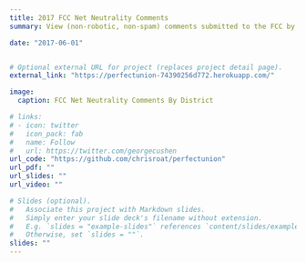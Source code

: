 ```yaml
---
title: 2017 FCC Net Neutrality Comments
summary: View (non-robotic, non-spam) comments submitted to the FCC by US citizens, by Congressional District, about Net Neutrality in 2017.

date: "2017-06-01"


# Optional external URL for project (replaces project detail page).
external_link: "https://perfectunion-74390256d772.herokuapp.com/"

image:
  caption: FCC Net Neutrality Comments By District

# links:
# - icon: twitter
#   icon_pack: fab
#   name: Follow
#   url: https://twitter.com/georgecushen
url_code: "https://github.com/chrisroat/perfectunion"
url_pdf: ""
url_slides: ""
url_video: ""

# Slides (optional).
#   Associate this project with Markdown slides.
#   Simply enter your slide deck's filename without extension.
#   E.g. `slides = "example-slides"` references `content/slides/example-slides.md`.
#   Otherwise, set `slides = ""`.
slides: ""
---
```

